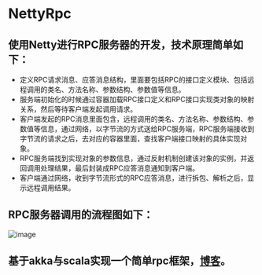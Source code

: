 # NettyRpc

## 使用Netty进行RPC服务器的开发，技术原理简单如下：
- 定义RPC请求消息、应答消息结构，里面要包括RPC的接口定义模块、包括远程调用的类名、方法名称、参数结构、参数值等信息。
- 服务端初始化的时候通过容器加载RPC接口定义和RPC接口实现类对象的映射关系，然后等待客户端发起调用请求。
- 客户端发起的RPC消息里面包含，远程调用的类名、方法名称、参数结构、参数值等信息，通过网络，以字节流的方式送给RPC服务端，RPC服务端接收到字节流的请求之后，去对应的容器里面，查找客户端接口映射的具体实现对象。
- RPC服务端找到实现对象的参数信息，通过反射机制创建该对象的实例，并返回调用处理结果，最后封装成RPC应答消息通知到客户端。
- 客户端通过网络，收到字节流形式的RPC应答消息，进行拆包、解析之后，显示远程调用结果。

## RPC服务器调用的流程图如下：
![image](https://github.com/LuckyZXL2016/NettyRpc/blob/master/pic.jpg)

## 基于akka与scala实现一个简单rpc框架，[博客](https://blog.csdn.net/u011254180/article/details/78187398)。
